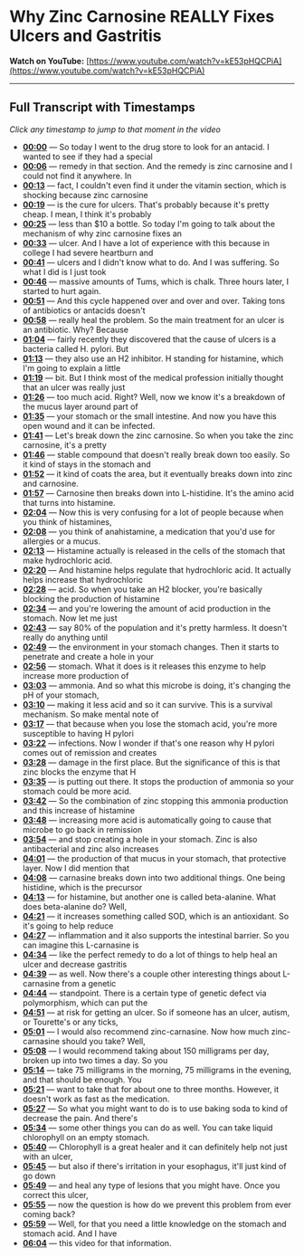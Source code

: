 # Why Zinc Carnosine REALLY Fixes Ulcers and Gastritis

**Watch on YouTube:** [https://www.youtube.com/watch?v=kE53pHQCPiA](https://www.youtube.com/watch?v=kE53pHQCPiA)

---

## Full Transcript with Timestamps

*Click any timestamp to jump to that moment in the video*

- **[00:00](https://www.youtube.com/watch?v=kE53pHQCPiA&t=0s)** — So today I went to the drug store to look for an antacid. I wanted to see if they had a special
- **[00:06](https://www.youtube.com/watch?v=kE53pHQCPiA&t=6s)** — remedy in that section. And the remedy is zinc carnosine and I could not find it anywhere. In
- **[00:13](https://www.youtube.com/watch?v=kE53pHQCPiA&t=13s)** — fact, I couldn't even find it under the vitamin section, which is shocking because zinc carnosine
- **[00:19](https://www.youtube.com/watch?v=kE53pHQCPiA&t=19s)** — is the cure for ulcers. That's probably because it's pretty cheap. I mean, I think it's probably
- **[00:25](https://www.youtube.com/watch?v=kE53pHQCPiA&t=25s)** — less than $10 a bottle. So today I'm going to talk about the mechanism of why zinc carnosine fixes an
- **[00:33](https://www.youtube.com/watch?v=kE53pHQCPiA&t=33s)** — ulcer. And I have a lot of experience with this because in college I had severe heartburn and
- **[00:41](https://www.youtube.com/watch?v=kE53pHQCPiA&t=41s)** — ulcers and I didn't know what to do. And I was suffering. So what I did is I just took
- **[00:46](https://www.youtube.com/watch?v=kE53pHQCPiA&t=46s)** — massive amounts of Tums, which is chalk. Three hours later, I started to hurt again.
- **[00:51](https://www.youtube.com/watch?v=kE53pHQCPiA&t=51s)** — And this cycle happened over and over and over. Taking tons of antibiotics or antacids doesn't
- **[00:58](https://www.youtube.com/watch?v=kE53pHQCPiA&t=58s)** — really heal the problem. So the main treatment for an ulcer is an antibiotic. Why? Because
- **[01:04](https://www.youtube.com/watch?v=kE53pHQCPiA&t=64s)** — fairly recently they discovered that the cause of ulcers is a bacteria called H. pylori. But
- **[01:13](https://www.youtube.com/watch?v=kE53pHQCPiA&t=73s)** — they also use an H2 inhibitor. H standing for histamine, which I'm going to explain a little
- **[01:19](https://www.youtube.com/watch?v=kE53pHQCPiA&t=79s)** — bit. But I think most of the medical profession initially thought that an ulcer was really just
- **[01:26](https://www.youtube.com/watch?v=kE53pHQCPiA&t=86s)** — too much acid. Right? Well, now we know it's a breakdown of the mucus layer around part of
- **[01:35](https://www.youtube.com/watch?v=kE53pHQCPiA&t=95s)** — your stomach or the small intestine. And now you have this open wound and it can be infected.
- **[01:41](https://www.youtube.com/watch?v=kE53pHQCPiA&t=101s)** — Let's break down the zinc carnosine. So when you take the zinc carnosine, it's a pretty
- **[01:46](https://www.youtube.com/watch?v=kE53pHQCPiA&t=106s)** — stable compound that doesn't really break down too easily. So it kind of stays in the stomach and
- **[01:52](https://www.youtube.com/watch?v=kE53pHQCPiA&t=112s)** — it kind of coats the area, but it eventually breaks down into zinc and carnosine.
- **[01:57](https://www.youtube.com/watch?v=kE53pHQCPiA&t=117s)** — Carnosine then breaks down into L-histidine. It's the amino acid that turns into histamine.
- **[02:04](https://www.youtube.com/watch?v=kE53pHQCPiA&t=124s)** — Now this is very confusing for a lot of people because when you think of histamines,
- **[02:08](https://www.youtube.com/watch?v=kE53pHQCPiA&t=128s)** — you think of anahistamine, a medication that you'd use for allergies or a mucus.
- **[02:13](https://www.youtube.com/watch?v=kE53pHQCPiA&t=133s)** — Histamine actually is released in the cells of the stomach that make hydrochloric acid.
- **[02:20](https://www.youtube.com/watch?v=kE53pHQCPiA&t=140s)** — And histamine helps regulate that hydrochloric acid. It actually helps increase that hydrochloric
- **[02:28](https://www.youtube.com/watch?v=kE53pHQCPiA&t=148s)** — acid. So when you take an H2 blocker, you're basically blocking the production of histamine
- **[02:34](https://www.youtube.com/watch?v=kE53pHQCPiA&t=154s)** — and you're lowering the amount of acid production in the stomach. Now let me just
- **[02:43](https://www.youtube.com/watch?v=kE53pHQCPiA&t=163s)** — say 80% of the population and it's pretty harmless. It doesn't really do anything until
- **[02:49](https://www.youtube.com/watch?v=kE53pHQCPiA&t=169s)** — the environment in your stomach changes. Then it starts to penetrate and create a hole in your
- **[02:56](https://www.youtube.com/watch?v=kE53pHQCPiA&t=176s)** — stomach. What it does is it releases this enzyme to help increase more production of
- **[03:03](https://www.youtube.com/watch?v=kE53pHQCPiA&t=183s)** — ammonia. And so what this microbe is doing, it's changing the pH of your stomach,
- **[03:10](https://www.youtube.com/watch?v=kE53pHQCPiA&t=190s)** — making it less acid and so it can survive. This is a survival mechanism. So make mental note of
- **[03:17](https://www.youtube.com/watch?v=kE53pHQCPiA&t=197s)** — that because when you lose the stomach acid, you're more susceptible to having H pylori
- **[03:22](https://www.youtube.com/watch?v=kE53pHQCPiA&t=202s)** — infections. Now I wonder if that's one reason why H pylori comes out of remission and creates
- **[03:28](https://www.youtube.com/watch?v=kE53pHQCPiA&t=208s)** — damage in the first place. But the significance of this is that zinc blocks the enzyme that H
- **[03:35](https://www.youtube.com/watch?v=kE53pHQCPiA&t=215s)** — is putting out there. It stops the production of ammonia so your stomach could be more acid.
- **[03:42](https://www.youtube.com/watch?v=kE53pHQCPiA&t=222s)** — So the combination of zinc stopping this ammonia production and this increase of histamine
- **[03:48](https://www.youtube.com/watch?v=kE53pHQCPiA&t=228s)** — increasing more acid is automatically going to cause that microbe to go back in remission
- **[03:54](https://www.youtube.com/watch?v=kE53pHQCPiA&t=234s)** — and stop creating a hole in your stomach. Zinc is also antibacterial and zinc also increases
- **[04:01](https://www.youtube.com/watch?v=kE53pHQCPiA&t=241s)** — the production of that mucus in your stomach, that protective layer. Now I did mention that
- **[04:08](https://www.youtube.com/watch?v=kE53pHQCPiA&t=248s)** — carnasine breaks down into two additional things. One being histidine, which is the precursor
- **[04:13](https://www.youtube.com/watch?v=kE53pHQCPiA&t=253s)** — for histamine, but another one is called beta-alanine. What does beta-alanine do? Well,
- **[04:21](https://www.youtube.com/watch?v=kE53pHQCPiA&t=261s)** — it increases something called SOD, which is an antioxidant. So it's going to help reduce
- **[04:27](https://www.youtube.com/watch?v=kE53pHQCPiA&t=267s)** — inflammation and it also supports the intestinal barrier. So you can imagine this L-carnasine is
- **[04:34](https://www.youtube.com/watch?v=kE53pHQCPiA&t=274s)** — like the perfect remedy to do a lot of things to help heal an ulcer and decrease gastritis
- **[04:39](https://www.youtube.com/watch?v=kE53pHQCPiA&t=279s)** — as well. Now there's a couple other interesting things about L-carnasine from a genetic
- **[04:44](https://www.youtube.com/watch?v=kE53pHQCPiA&t=284s)** — standpoint. There is a certain type of genetic defect via polymorphism, which can put the
- **[04:51](https://www.youtube.com/watch?v=kE53pHQCPiA&t=291s)** — at risk for getting an ulcer. So if someone has an ulcer, autism, or Tourette's or any ticks,
- **[05:01](https://www.youtube.com/watch?v=kE53pHQCPiA&t=301s)** — I would also recommend zinc-carnasine. Now how much zinc-carnasine should you take? Well,
- **[05:08](https://www.youtube.com/watch?v=kE53pHQCPiA&t=308s)** — I would recommend taking about 150 milligrams per day, broken up into two times a day. So you
- **[05:14](https://www.youtube.com/watch?v=kE53pHQCPiA&t=314s)** — take 75 milligrams in the morning, 75 milligrams in the evening, and that should be enough. You
- **[05:21](https://www.youtube.com/watch?v=kE53pHQCPiA&t=321s)** — want to take that for about one to three months. However, it doesn't work as fast as the medication.
- **[05:27](https://www.youtube.com/watch?v=kE53pHQCPiA&t=327s)** — So what you might want to do is to use baking soda to kind of decrease the pain. And there's
- **[05:34](https://www.youtube.com/watch?v=kE53pHQCPiA&t=334s)** — some other things you can do as well. You can take liquid chlorophyll on an empty stomach.
- **[05:40](https://www.youtube.com/watch?v=kE53pHQCPiA&t=340s)** — Chlorophyll is a great healer and it can definitely help not just with an ulcer,
- **[05:45](https://www.youtube.com/watch?v=kE53pHQCPiA&t=345s)** — but also if there's irritation in your esophagus, it'll just kind of go down
- **[05:49](https://www.youtube.com/watch?v=kE53pHQCPiA&t=349s)** — and heal any type of lesions that you might have. Once you correct this ulcer,
- **[05:55](https://www.youtube.com/watch?v=kE53pHQCPiA&t=355s)** — now the question is how do we prevent this problem from ever coming back?
- **[05:59](https://www.youtube.com/watch?v=kE53pHQCPiA&t=359s)** — Well, for that you need a little knowledge on the stomach and stomach acid. And I have
- **[06:04](https://www.youtube.com/watch?v=kE53pHQCPiA&t=364s)** — this video for that information.
